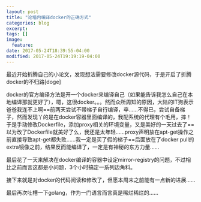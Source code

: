 ```yaml
---
layout: post
title: "论墙内编译docker的正确方式"
categories: blog
excerpt:
tags: []
image:
  feature:
date: 2017-05-24T18:39:55-04:00
modified: 2017-05-24T19:19:19-04:00
---
```


最近开始折腾自己的小论文，发现想法需要修改docker源代码，于是开启了折腾docker的不归路[doge]

docker的官方编译方法是开一个docker来编译自己（如果能告诉我怎么自己在本地编译那就更好了），嗯，这很docker。。。然而众所周知的原因，大陆的IT狗表示爸爸我连不上啊==前两天尝试不带梯子自行编译，卒……不得已，尝试自备梯子，然而发现丫的是在docker容器里面编译的，我配系统的代理有个毛用，摔！于是手动修改Dockerfile，添加proxy相关的环境变量，又是美好的一天过去了==以为改了Dockerfile就美好了么，我还是太年轻……proxy声明放在apt-get操作之前直接导致apt-get都失败……我一定是买了假的梯子==后面放在了docker pull的extra镜像之前，结果反而能编译了，一定是有神秘的东方力量……

最后花了一天来解决在docker编译的容器中设定mirror-registry的问题，不过相比之前而言这都是小问题，3个小时搞定一系列边角料。

接下来就是对docker的代码阅读和修改了，但愿本周末之前能有一点新的进展……

最后再次吐槽一下golang，作为一门语言而言真是稀烂稀烂的……
